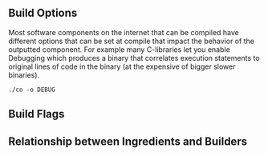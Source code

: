 ## Build Options
Most software components on the internet that can be compiled have different options that can be set at compile that impact the behavior of the outputted component. For example many C-libraries let you enable Debugging which produces a binary that correlates execution statements to original lines of code in the binary (at the expensive of bigger slower binaries). 

```
./co -o DEBUG
```
## Build Flags

## Relationship between Ingredients and Builders
<!--stackedit_data:
eyJoaXN0b3J5IjpbODE1Njk1NDA1XX0=
-->
